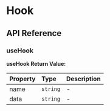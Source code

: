 # Hook

[//]: types.ts '<-- Autogenerated By (do not edit the following markdown directly)'

## API Reference

### useHook

**useHook Return Value:**

| Property | Type     | Description |
| :------- | :------- | :---------- |
| name     | `string` | -           |
| data     | `string` | -           |
